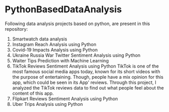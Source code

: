 # PythonBasedDataAnalysis

Following data analysis projects based on python, are present in this repository:
1. Smartwatch data analysis
2. Instagram Reach Analysis using Python
3. Covid-19 Impacts Analysis using Python
4. Ukraine Russia War Twitter Sentiment Analysis using Python
5. Waiter Tips Prediction with Machine Learning
6. TikTok Reviews Sentiment Analysis using Python
TikTok is one of the most famous social media apps today, known for its short videos with the purpose of entertaining. 
Though, people have a mix opinion for this app, which could be seen in its App' reviews.
Through this project, I analyzed the TikTok reviews data to find out what people feel about the content of this app. 
7. Flipkart Reviews Sentiment Analysis using Python
8. Uber Trips Analysis using Python
